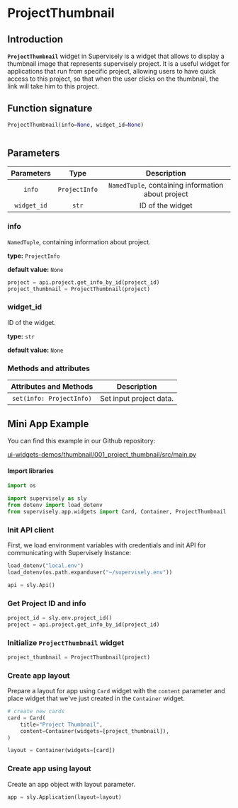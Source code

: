 # ProjectThumbnail

## Introduction

**`ProjectThumbnail`** widget in Supervisely is a widget that allows to display a thumbnail image that represents supervisely project. It is a useful widget for applications that run from specific project, allowing users to have quick access to this project, so that when the user clicks on the thumbnail, the link will take him to this project.

## Function signature

```python
ProjectThumbnail(info=None, widget_id=None)
```

<figure><img src="https://user-images.githubusercontent.com/120389559/217830022-e16f1cac-83e6-4caf-aa1b-097116b68058.png" alt=""><figcaption></figcaption></figure>

## Parameters

|  Parameters |      Type     |                     Description                    |
| :---------: | :-----------: | :------------------------------------------------: |
|    `info`   | `ProjectInfo` | `NamedTuple`, containing information about project |
| `widget_id` |     `str`     |                  ID of the widget                  |

### info

`NamedTuple`, containing information about project.

**type:** `ProjectInfo`

**default value:** `None`

```python
project = api.project.get_info_by_id(project_id)
project_thumbnail = ProjectThumbnail(project)
```

### widget\_id

ID of the widget.

**type:** `str`

**default value:** `None`

### Methods and attributes

|  Attributes and Methods  | Description             |
| :----------------------: | ----------------------- |
| `set(info: ProjectInfo)` | Set input project data. |

## Mini App Example

You can find this example in our Github repository:

[ui-widgets-demos/thumbnail/001\_project\_thumbnail/src/main.py](https://github.com/supervisely-ecosystem/ui-widgets-demos/blob/master/thumbnail/001\_project\_thumbnail/src/main.py)

#### Import libraries

```python
import os

import supervisely as sly
from dotenv import load_dotenv
from supervisely.app.widgets import Card, Container, ProjectThumbnail
```

### Init API client

First, we load environment variables with credentials and init API for communicating with Supervisely Instance:

```python
load_dotenv("local.env")
load_dotenv(os.path.expanduser("~/supervisely.env"))

api = sly.Api()
```

### Get Project ID and info

```python
project_id = sly.env.project_id()
project = api.project.get_info_by_id(project_id)
```

### Initialize `ProjectThumbnail` widget

```python
project_thumbnail = ProjectThumbnail(project)
```

### Create app layout

Prepare a layout for app using `Card` widget with the `content` parameter and place widget that we've just created in the `Container` widget.

```python
# create new cards
card = Card(
    title="Project Thumbnail",
    content=Container(widgets=[project_thumbnail]),
)

layout = Container(widgets=[card])
```

### Create app using layout

Create an app object with layout parameter.

```python
app = sly.Application(layout=layout)
```

<figure><img src="https://user-images.githubusercontent.com/120389559/217830022-e16f1cac-83e6-4caf-aa1b-097116b68058.png" alt=""><figcaption></figcaption></figure>
